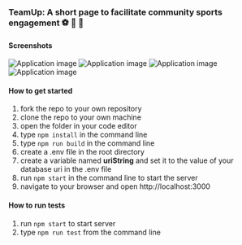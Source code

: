### TeamUp: A short page to facilitate community sports engagement :soccer: :basketball: :football:

#### Screenshots
![Application image](./screenshots/hompage1.png)
![Application image](./screenshots/hompage2.png)
![Application image](./screenshots/hompage3.png)
![Application image](./screenshots/hompage4.png)


#### How to get started
1) fork the repo to your own repository
2) clone the repo to your own machine
3) open the folder in your code editor
4) type `npm install` in the command line
5) type `npm run build` in the command line
6) create a .env file in the root directory
7) create a variable named **uriString** and set it to the value of your database uri in the .env file
8) run `npm start` in the command line to start the server
9) navigate to your browser and open http://localhost:3000

#### How to run tests
1) run `npm start` to start server
2) type `npm run test` from the command line



